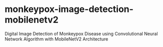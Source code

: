 # monkeypox-image-detection-mobilenetv2
Digital Image Detection of Monkeypox Disease using Convolutional Neural Network Algorithm with MobileNetV2 Architecture
